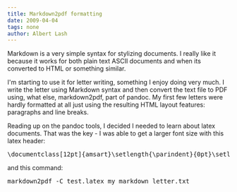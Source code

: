 ```yaml
---
title: Markdown2pdf formatting
date: 2009-04-04
tags: none
author: Albert Lash
---
```

Markdown is a very simple syntax for stylizing documents. I really like it because it works for both plain text ASCII documents and when its converted to HTML or something similar.

I'm starting to use it for letter writing, something I enjoy doing very much. I write the letter using Markdown syntax and then convert the text file to PDF using, what else, markdown2pdf, part of pandoc. My first few letters were hardly formatted at all just using the resulting HTML layout features: paragraphs and line breaks.

Reading up on the pandoc tools, I decided I needed to learn about latex documents. That was the key - I was able to get a larger font size with this latex header:

<pre>\documentclass[12pt]{amsart}\setlength{\parindent}{0pt}\setlength{\parskip}{12pt plus 2pt minus 1pt}</pre>

and this command:

<pre>
markdown2pdf -C test.latex my_markdown_letter.txt</pre>

